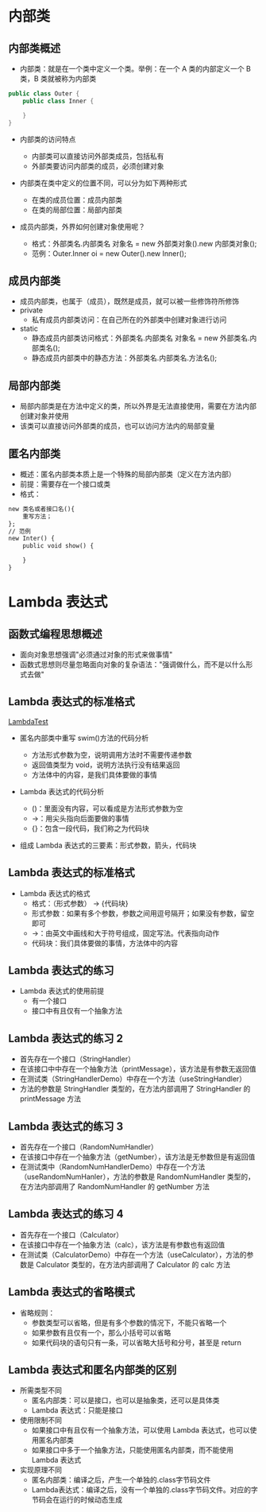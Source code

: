 # 内部类

## 内部类概述

- 内部类：就是在一个类中定义一个类。举例：在一个 A 类的内部定义一个 B 类，B 类就被称为内部类

```java
public class Outer {
    public class Inner {

    }
}
```

- 内部类的访问特点
    - 内部类可以直接访问外部类成员，包括私有
    - 外部类要访问内部类的成员，必须创建对象

- 内部类在类中定义的位置不同，可以分为如下两种形式
    - 在类的成员位置：成员内部类
    - 在类的局部位置：局部内部类
- 成员内部类，外界如何创建对象使用呢？
    - 格式：外部类名.内部类名 对象名 = new 外部类对象().new 内部类对象();
    - 范例：Outer.Inner oi = new Outer().new Inner();

## 成员内部类

- 成员内部类，也属于（成员），既然是成员，就可以被一些修饰符所修饰
- private
    - 私有成员内部类访问：在自己所在的外部类中创建对象进行访问
- static
    - 静态成员内部类访问格式：外部类名.内部类名 对象名 = new 外部类名.内部类名();
    - 静态成员内部类中的静态方法：外部类名.内部类名.方法名();

## 局部内部类

- 局部内部类是在方法中定义的类，所以外界是无法直接使用，需要在方法内部创建对象并使用
- 该类可以直接访问外部类的成员，也可以访问方法内的局部变量

## 匿名内部类

- 概述：匿名内部类本质上是一个特殊的局部内部类（定义在方法内部）
- 前提：需要存在一个接口或类
- 格式：

```txt
new 类名或者接口名(){
    重写方法；
};
// 范例
new Inter() {
    public void show() {

    }
}
```

# Lambda 表达式

## 函数式编程思想概述

- 面向对象思想强调"必须通过对象的形式来做事情"
- 函数式思想则尽量忽略面向对象的复杂语法："强调做什么，而不是以什么形式去做"

## Lambda 表达式的标准格式

[LambdaTest](LambdaTest/TestSwimming.java)

- 匿名内部类中重写 swim()方法的代码分析
    - 方法形式参数为空，说明调用方法时不需要传递参数
    - 返回值类型为 void，说明方法执行没有结果返回
    - 方法体中的内容，是我们具体要做的事情
- Lambda 表达式的代码分析
    - ()：里面没有内容，可以看成是方法形式参数为空
    - ->：用尖头指向后面要做的事情
    - {}：包含一段代码，我们称之为代码块

- 组成 Lambda 表达式的三要素：形式参数，箭头，代码块

## Lambda 表达式的标准格式

- Lambda 表达式的格式
    - 格式：（形式参数） -> {代码块}
    - 形式参数：如果有多个参数，参数之间用逗号隔开；如果没有参数，留空即可
    - ->：由英文中画线和大于符号组成，固定写法。代表指向动作
    - 代码块：我们具体要做的事情，方法体中的内容

## Lambda 表达式的练习

- Lambda 表达式的使用前提
    - 有一个接口
    - 接口中有且仅有一个抽象方法

## Lambda 表达式的练习 2

- 首先存在一个接口（StringHandler）
- 在该接口中中存在一个抽象方法（printMessage），该方法是有参数无返回值
- 在测试类（StringHandlerDemo）中存在一个方法（useStringHandler）
- 方法的参数是 StringHandler 类型的，在方法内部调用了 StringHandler 的 printMessage 方法

## Lambda 表达式的练习 3

- 首先存在一个接口（RandomNumHandler）
- 在该接口中存在一个抽象方法（getNumber），该方法是无参数但是有返回值
- 在测试类中（RandomNumHandlerDemo）中存在一个方法（useRandomNumHanler），方法的参数是 RandomNumHandler 类型的，在方法内部调用了
  RandomNumHandler 的 getNumber 方法

## Lambda 表达式的练习 4

- 首先存在一个接口（Calculator）
- 在该接口中存在一个抽象方法（calc），该方法是有参数也有返回值
- 在测试类（CalculatorDemo）中存在一个方法（useCalculator），方法的参数是 Calculator 类型的，在方法内部调用了 Calculator 的
  calc 方法

## Lambda 表达式的省略模式

- 省略规则：
    - 参数类型可以省略，但是有多个参数的情况下，不能只省略一个
    - 如果参数有且仅有一个，那么小括号可以省略
    - 如果代码块的语句只有一条，可以省略大括号和分号，甚至是 return

## Lambda 表达式和匿名内部类的区别

- 所需类型不同
    - 匿名内部类：可以是接口，也可以是抽象类，还可以是具体类
    - Lambda 表达式：只能是接口
- 使用限制不同
    - 如果接口中有且仅有一个抽象方法，可以使用 Lambda 表达式，也可以使用匿名内部类
    - 如果接口中多于一个抽象方法，只能使用匿名内部类，而不能使用 Lambda 表达式
- 实现原理不同
    - 匿名内部类：编译之后，产生一个单独的.class字节码文件
    - Lambda表达式：编译之后，没有一个单独的.class字节码文件。对应的字节码会在运行的时候动态生成
